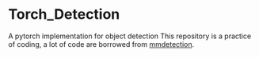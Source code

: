 # Torch_Detection
A pytorch implementation for object detection
This repository is a practice of coding, a lot of code are borrowed from
[mmdetection](https://github.com/open-mmlab/mmdetection).